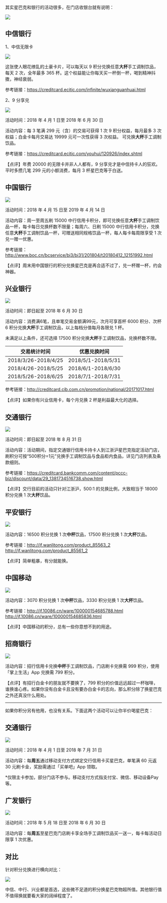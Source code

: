 其实星巴克和银行的活动很多，在门店收银台就有说明：

![](https://ws1.sinaimg.cn/large/49dba72ely1frj1826w4nj23402c01ky.jpg)



## 中信银行

1、中信无限卡

![](https://ws1.sinaimg.cn/large/49dba72ely1frj24f7a99j20d708dgut.jpg)

这张使人眼花缭乱的土豪卡片，可以每天以 9 积分兑换任意**大杯**手工调制饮品，每天 2 次，全年最多 365 杯。这个权益能让你每天买一杯倒一杯，喝到精神抖擞，神经衰弱。

参考链接：https://creditcard.ecitic.com/infinite/wuxianguanhuai.html



2、9 分享兑

![](https://ws1.sinaimg.cn/large/49dba72ely1frj19d5z3kj219f0f5dtd.jpg)

活动时间：2018 年 4 月 1 日至 2018 年 6 月 30 日

活动内容：每 3 笔满 299 元（含）的交易可获得 1 次 9 积分权益，每月最多 3 次权益；白金卡每月交易达 19999 元可一次性获得 3 次权益。 可兑换**大杯**手工调制饮品。

参考链接：https://creditcard.ecitic.com/youhui/120926/index.shtml



【点评】年费 20000 的无限卡并非人人都有，9 分享兑才是中信持卡人的狂欢。平时多攒几笔 299 元的小额消费，每月 3 杯星巴克等于白送。



## 中国银行

![](https://ws1.sinaimg.cn/large/49dba72ely1frj1by282vj218g0p044a.jpg)

活动时间：2018 年 4 月 15 日至 2019 年 4 月 14 日

活动内容：周一至周五刷 15000 中行信用卡积分，即可兑换任意**大杯**手工调制饮品一杯，每卡每日兑换杯数不限量；每周六、日刷 15000 中行信用卡积分，兑换任意**大杯**手工调制饮品一杯，可赠送相同规格饮品一杯，每人每卡每周限享受 1 次兑一赠一优惠。

参考链接：http://www.boc.cn/bcservice/bi3/bi31/201804/t20180412_12151992.html



【点评】周末用中国银行的积分兑换星巴克是再合适不过了，兑一杯赠一杯，约会神器。



## 兴业银行

![](https://ws1.sinaimg.cn/large/49dba72ely1frj1c68c0ej20h807bjsz.jpg)

活动时间：即日起至 2018 年 6 月 30 日

活动内容：消费满6笔，且单笔交易金额满99元，次月可享首杯 6000 积分、次杯 6 积分兑换**大杯**手工调制饮品，以上每档分值每月各限兑 1 杯。

未满足以上条件，还可选择 17500 积分兑换**大杯**手工调制饮品，兑换杯数不限。

| **交易统计时间**          | **优惠兑换时间**         |
| ------------------- | ------------------ |
| 2018/3/26-2018/4/25 | 2018/5/1-2018/5/31 |
| 2018/4/26-2018/5/25 | 2018/6/1-2018/6/30 |
| 2018/5/26-2018/6/25 | 2018/7/1-2018/7/31 |



参考链接：http://creditcard.cib.com.cn/promotion/national/20171017.html



【点评】如果你有兴业信用卡，每个月兑换 2 杯是利益最大化的选择。



## 交通银行

![](https://ws1.sinaimg.cn/large/49dba72ely1frj1cunjgpj20mg07smzb.jpg)

活动时间：即日起至 2018 年 8 月 31 日

活动内容：活动期间，指定交通银行信用卡持卡人到江浙沪星巴克指定活动门店，刷积分可按“500积分=1元”兑换手工调制饮品与食品柜内食品，详见门店列表及条款细则。

参考链接：https://creditcard.bankcomm.com/content/pccc-biz/discount/data/29_1381734516738.show.html

【点评】交行目前的活动只针对江浙沪，500:1 的兑换比例，大致相当于 18000 积分兑换 1 次**大杯**饮品。



## 平安银行

![](https://ws1.sinaimg.cn/large/49dba72ely1frj1cfu78lj20ho0dp774.jpg)

活动内容：16500 积分兑换 1 次**中杯**饮品，17500 积分兑换 1 次**大杯**饮品。

参考链接：http://jf.wanlitong.com/product_85563_2   http://jf.wanlitong.com/product_85561_2



【点评】简单粗暴，有分就能换。



## 中国移动

![](https://ws1.sinaimg.cn/large/49dba72ely1frj1cp1gsej20k50guadn.jpg)

活动内容：3070 积分兑换 1 次**中杯**饮品，3330 积分兑换 1 次**大杯**饮品。

参考链接：http://jf.10086.cn/ware/100000154685788.html   http://jf.10086.cn/ware/100000154685836.html



【点评】中国移动的积分，总有一些你意想不到的用途。



## 招商银行

![](https://ws1.sinaimg.cn/large/49dba72ely1frj19lpahbj20rs07sgms.jpg)

活动内容：招行信用卡兑换**中杯**手工调制饮品，门店刷卡兑换需 999 积分，使用「掌上生活」App 兑换需 799 积分。

【点评】有招行白金卡的朋友就不要换了，799 积分的价值远远超过一杯咖啡，谁换谁心疼。如果你没有白金卡且没有要办白金卡的志向，那么积分除了换星巴克之外还真没什么用处。

---

如果你积分另有他用，也没有关系。下面这两个活动可以让你半价喝星巴克：



## 交通银行

![](https://ws1.sinaimg.cn/large/49dba72ely1frj17lnr0jj20ku06owj0.jpg)

活动时间：2018 年 4 月 1 日至 2018 年 7 月 31 日

活动内容：每**周五**通过移动支付方式绑定交行信用卡买星巴克，单笔满 60 元返 30 元刷卡金，奖励需通过「买单吧」App 领取。

*仅限主卡参加，部分门店不参与。移动支付方式指支付宝、微信、移动设备Pay等。



## 广发银行

![](https://ws1.sinaimg.cn/large/49dba72ely1frj16ojt2ej20hs095dgr.jpg)

活动时间：2018 年 5 月 18 日至 2018 年 6 月 30 日

活动内容：每**周五**至星巴克门店刷卡享全场手工调制饮品买一送一，每卡每活动日限享 1 次优惠。



## 对比

针对积分兑换进行横向对比：

![](https://ws1.sinaimg.cn/large/49dba72ely1frj1dh8bx3j20t70au79e.jpg)

中信、中行、兴业都是首选，这些微不足道的积分换星巴克物超所值。其他银行值不值得换就要看大家的阔绰程度了。
